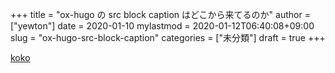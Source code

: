 +++
title = "ox-hugo の src block caption はどこから来てるのか"
author = ["yewton"]
date = 2020-01-10
mylastmod = 2020-01-12T06:40:08+09:00
slug = "ox-hugo-src-block-caption"
categories = ["未分類"]
draft = true
+++

[koko](~/.emacs.d/var/el-get/org-mode/lisp/ox.el)
